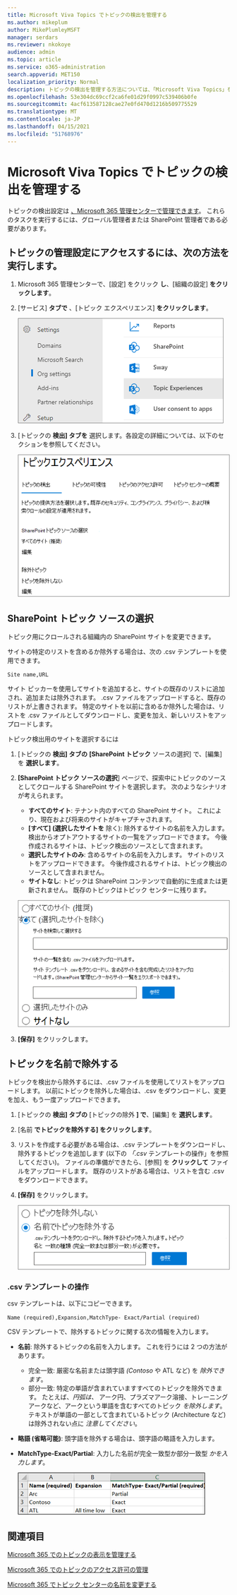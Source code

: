 ```yaml
---
title: Microsoft Viva Topics でトピックの検出を管理する
ms.author: mikeplum
author: MikePlumleyMSFT
manager: serdars
ms.reviewer: nkokoye
audience: admin
ms.topic: article
ms.service: o365-administration
search.appverid: MET150
localization_priority: Normal
description: トピックの検出を管理する方法については、「Microsoft Viva Topics」を参照してください。
ms.openlocfilehash: 53e304dc69ccf2ca6fe01d29f0997c539406b0fe
ms.sourcegitcommit: 4acf613587128cae27e0fd470d1216b509775529
ms.translationtype: MT
ms.contentlocale: ja-JP
ms.lasthandoff: 04/15/2021
ms.locfileid: "51768976"
---
```

# <a name="manage-topic-discovery-in-microsoft-viva-topics"></a>Microsoft Viva Topics でトピックの検出を管理する

トピックの検出設定は [、Microsoft 365 管理センターで管理できます](https://admin.microsoft.com)。 これらのタスクを実行するには、グローバル管理者または SharePoint 管理者である必要があります。

## <a name="to-access-topics-management-settings"></a>トピックの管理設定にアクセスするには、次の方法を実行します。

1. Microsoft 365 管理センターで、[設定] をクリック **し**、[組織の設定] **をクリックします**。
2. [サービス] **タブで** 、[トピック エクスペリエンス] **をクリックします**。

    ![ユーザーをナレッジに接続する](../media/admin-org-knowledge-options-completed.png) 

3. [トピックの **検出] タブを** 選択します。各設定の詳細については、以下のセクションを参照してください。

    ![ナレッジ ネットワーク設定](../media/knowledge-network-settings-topic-discovery.png) 

## <a name="select-sharepoint-topic-sources"></a>SharePoint トピック ソースの選択

トピック用にクロールされる組織内の SharePoint サイトを変更できます。

サイトの特定のリストを含めるか除外する場合は、次の .csv テンプレートを使用できます。

``` csv
Site name,URL
```

サイト ピッカーを使用してサイトを追加すると、サイトの既存のリストに追加され、追加または除外されます。 .csv ファイルをアップロードすると、既存のリストが上書きされます。 特定のサイトを以前に含めるか除外した場合は、リストを .csv ファイルとしてダウンロードし、変更を加え、新しいリストをアップロードします。

トピック検出用のサイトを選択するには

1. [トピックの **検出] タブの** **[SharePoint トピック** ソースの選択] で、[編集] を **選択します**。
2. **[SharePoint トピック ソースの選択**] ページで、探索中にトピックのソースとしてクロールする SharePoint サイトを選択します。 次のようなシナリオが考えられます。
    - **すべてのサイト**: テナント内のすべての SharePoint サイト。 これにより、現在および将来のサイトがキャプチャされます。
    - **[すべて] (選択したサイトを** 除く): 除外するサイトの名前を入力します。  検出からオプトアウトするサイトの一覧をアップロードできます。 今後作成されるサイトは、トピック検出のソースとして含まれます。 
    - **選択したサイトのみ**: 含めるサイトの名前を入力します。 サイトのリストをアップロードできます。 今後作成されるサイトは、トピック検出のソースとして含まれません。
    - **サイトなし**: トピックは SharePoint コンテンツで自動的に生成または更新されません。 既存のトピックはトピック センターに残ります。

    ![SharePoint トピック ソースのユーザー インターフェイスのスクリーンショット](../media/k-manage-select-topic-source.png)
   
3. **[保存]** をクリックします。

## <a name="exclude-topics-by-name"></a>トピックを名前で除外する

トピックを検出から除外するには、.csv ファイルを使用してリストをアップロードします。 以前にトピックを除外した場合は、.csv をダウンロードし、変更を加え、もう一度アップロードできます。

1. [トピックの **検出] タブの** [トピックの除外 **] で**、[編集] を **選択します**。
2. [名前 **でトピックを除外する] をクリックします**。
3. リストを作成する必要がある場合は、.csv テンプレートをダウンロードし、除外するトピックを追加します (以下の *「.csv* テンプレートの操作」を参照してください)。 ファイルの準備ができたら、[参照] を **クリックして** ファイルをアップロードします。 既存のリストがある場合は、リストを含む .csv をダウンロードできます。
4. **[保存]** をクリックします。

    ![除外トピックのユーザー インターフェイスのスクリーンショット](../media/km-manage-exclude-topics.png)

### <a name="working-with-the-csv-template"></a>.csv テンプレートの操作

csv テンプレートは、以下にコピーできます。

``` csv
Name (required),Expansion,MatchType- Exact/Partial (required)
```

CSV テンプレートで、除外するトピックに関する次の情報を入力します。

- **名前**: 除外するトピックの名前を入力します。 これを行うには 2 つの方法があります。
    - 完全一致: 厳密な名前または頭字語 *(Contoso* や ATL など) を *除外できます*。
    - 部分一致: 特定の単語が含まれていますすべてのトピックを除外できます。  たとえば、*円弧は、* アーク円、プラズマアーク溶接、トレーニングアークなど、アークという単語を含むすべてのトピック *を除外します*。テキストが単語の一部として含まれているトピック (Architecture など) は除外されない点に *注意してください*。
- **略語 (省略可能)**: 頭字語を除外する場合は、頭字語の略語を入力します。
- **MatchType-Exact/Partial**: 入力した名前が完全一致型か部分一致型 *かを入力します*。

    ![CSV テンプレートのトピックを除外する](../media/exclude-topics-csv.png) 

## <a name="see-also"></a>関連項目

[Microsoft 365 でのトピックの表示を管理する](topic-experiences-knowledge-rules.md)

[Microsoft 365 でのトピックのアクセス許可の管理](topic-experiences-user-permissions.md)

[Microsoft 365 でトピック センターの名前を変更する](topic-experiences-administration.md)
